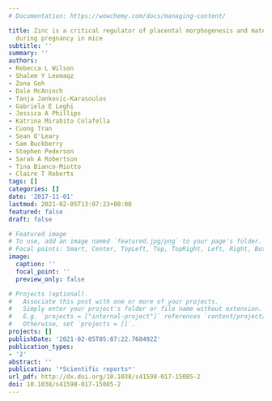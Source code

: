```yaml
---
# Documentation: https://wowchemy.com/docs/managing-content/

title: Zinc is a critical regulator of placental morphogenesis and maternal hemodynamics
  during pregnancy in mice
subtitle: ''
summary: ''
authors:
- Rebecca L Wilson
- Shalem Y Leemaqz
- Zona Goh
- Dale McAninch
- Tanja Jankovic-Karasoulos
- Gabriela E Leghi
- Jessica A Phillips
- Katrina Mirabito Colafella
- Cuong Tran
- Sean O'Leary
- Sam Buckberry
- Stephen Pederson
- Sarah A Robertson
- Tina Bianco-Miotto
- Claire T Roberts
tags: []
categories: []
date: '2017-11-01'
lastmod: 2021-02-05T13:07:23+08:00
featured: false
draft: false

# Featured image
# To use, add an image named `featured.jpg/png` to your page's folder.
# Focal points: Smart, Center, TopLeft, Top, TopRight, Left, Right, BottomLeft, Bottom, BottomRight.
image:
  caption: ''
  focal_point: ''
  preview_only: false

# Projects (optional).
#   Associate this post with one or more of your projects.
#   Simply enter your project's folder or file name without extension.
#   E.g. `projects = ["internal-project"]` references `content/project/deep-learning/index.md`.
#   Otherwise, set `projects = []`.
projects: []
publishDate: '2021-02-05T05:07:22.768492Z'
publication_types:
- '2'
abstract: ''
publication: '*Scientific reports*'
url_pdf: http://dx.doi.org/10.1038/s41598-017-15085-2
doi: 10.1038/s41598-017-15085-2
---
```

